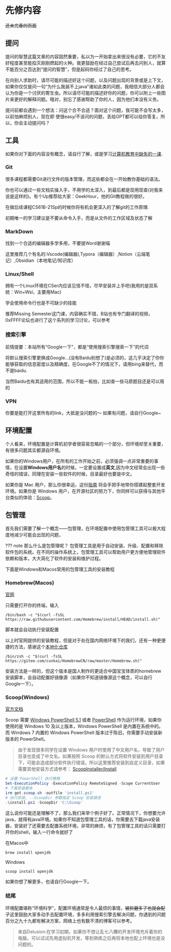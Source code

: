 # 先修内容

~~还未完善的页面~~

## 提问
提问的智慧这篇文章的内容固然重要，私以为一开始拿出来很没有必要，它的不友好程度甚至能掐灭刚刚燃起的火种。我更鼓励在经过自己尝试后再去问别人，就算不能百分之百达到“提问的智慧”，但是起码你经过了自己的思考。

在向别人求助时，请尽可能的描述好这个问题，以及问题出现的背景或是上下文，如果你仅仅是问一句“为什么我装不上java”诸如此类的问题，我相信大部分人都会认为你是一个讨厌的寄生虫。所以请尽可能的描述好你的问题，你可以附上一些图片来更好的解释问题。哦对，别忘了感谢帮助了你的人，因为他们本没有义务。

提问前都会遇到一个想法：问这个合不合适？面对这个问题，我可能不会写太多，以前怕麻烦别人，现在即  使很easy/不该问的问题，丢给GPT都可以给你答复。所以，你会主动提问吗？

## 工具

如果你对下面的内容没有概念，请自行了解，或是学习[计算机教育中缺失的一课](https://missing-semester-cn.github.io).

### Git
很多课程都需要Git进行文件的版本管理，而这些都会在一开始教你基础的语法。

你也可以通过一些文档实操入手，不用学的太深入，到最后都是现用现查(对我来说是这样的)。有个Up推荐给大家：GeekHour，他的Git教程做的很好。

在做后续课程CS61B-21Sp的时候你将有机会更深入的了解git的工作原理.

初期唯一的学习建议是不要从命令入手，而是从文件的工作区域及状态了解

### MarkDown
找到一个合适的编辑器多学多用，不要提Word谢谢喵

这里推荐几个有名的:Vscode(编辑器),Typora（编辑器）,Notion（云端笔记）,Obsidian（本地笔记/知识库）

### Linux/Shell
拥有一个Linux环境在CSer内应该见怪不怪，尽早安装并上手吧(我用的是双系统：Win+Wsl，主要用Mac)

学会使用命令行也是不可缺少的技能

推荐Missing Semester这门课，内容确实不错，B站也有专门翻译的视频，0xFFFF论坛也进行了这个系列的学习讨论，可以参考

### 搜索引擎
前情提要：本站所有“Google一下”，都是“使用搜索引擎搜索一下”的代词

将默认搜索引擎更换成Google...(没有Baidu别想了)是必须的，这几乎决定了你你能够获取的信息密度以及精确度，在Google不了的情况下，请用bing来替代，而不是baidu.

当然Baidu也有其适用的范围，所以不能一板拍，比如查一些马原题目还是可以用的

### VPN
你要是能打开这里所有的link，大抵是没问题的～
如果有问题，请自行Google~

## 环境配置

个人看来，环境配置是计算机初学者很容易忽略的一个部分，但环境却至关重要，有很多问题其实都源自环境。

如果你的Windows用户，在所有的工作开始之前，必须强调一点非常重要的事情，在设置**Windows用户名**的时候，一定要设置成**英文**,因为中文经常会出现一些奇怪的错误，同理在安装一些软件的时候，目录最好也要是中文。


如果你是 Mac 用户，那么你很幸运，这份[指南](https://sourabhbajaj.com/mac-setup/) 将会手把手地带你搭建起整套开发环境。如果你是 Windows 用户，在开源社区的努力下，你同样可以获得与其他平台类似的体验：[Scoop](https://github.com/ScoopInstaller/Scoop)。

## 包管理

首先我们需要了解一个概念——包管理，在环境配置中使用包管理工具可以极大程度地减少可能会出现的问题，

??? note 那么什么是包管理呢？
    包管理工具是用于自动安装、升级、配置和移除软件包的系统。在不同的操作系统上，包管理工具可以帮助用户更方便地管理软件依赖和版本，大大简化了软件的安装和维护过程。

下面是Windows和Macos常用的包管理工具的安装教程
### Homebrew(Macos)

[官网](https://brew.sh)

只需要打开你的终端，输入

```shell
/bin/bash -c "$(curl -fsSL https://raw.githubusercontent.com/Homebrew/install/HEAD/install.sh)"
```

脚本就会自动执行安装配置

以上时官网提供的安装教程，但是对于处在国内网络环境下的我们，还有一种更便捷的方法，感谢这个[本地化仓库](https://github.com/cunkai/HomebrewCN)

```shell
/bin/zsh -c "$(curl -fsSL https://gitee.com/cunkai/HomebrewCN/raw/master/Homebrew.sh)"
```

安装方法是一样的，但这个版本是国人制作的更适合中国宝宝体质的homebrew安装脚本，会自动配置好镜像源（如果你不知道镜像源这个概念，可以自行Google一下）。

### Scoop(Windows)

[官方文档](https://github.com/ScoopInstaller/Scoop)

Scoop 需要 [Windows PowerShell 5.1](https://aka.ms/wmf5download) 或者 [PowerShell](https://aka.ms/powershell) 作为运行环境，如果你使用的是 Windows 10 及以上版本，Windows PowerShell 是内置在系统中的。而 Windows 7 内置的 Windows PowerShell 版本过于陈旧，你需要手动安装新版本的 PowerShell。

> 由于发现很多同学在设置 Windows 用户时使用了中文用户名，导致了用户目录也变成了中文名。如果按照 Scoop 的默认方式将软件安装到用户目录下，可能会造成部分软件执行错误。所以这里推荐安装到自定义目录，如果需要其他安装方式请参考： [ScoopInstaller/Install](https://github.com/ScoopInstaller/Install)

```powershell
# 设置 PowerShell 执行策略
Set-ExecutionPolicy -ExecutionPolicy RemoteSigned -Scope CurrentUser
# 下载安装脚本
irm get.scoop.sh -outfile 'install.ps1'
# 执行安装, --ScoopDir 参数指定 Scoop 安装路径
.\install.ps1 -ScoopDir 'C:\Scoop'
```

这么说你可能还是理解不了，那么我们来举个例子好了。正常情况下，你想要允许java，就得有java环境。如果你不知道包管理工具的话，你需要去下载java安装器，安装好了还需要去配置系统环境，非常的麻烦，有了包管理工具的话只需要打开你的shell，输入一行命令就好了

在Macos中
```shell
brew install openjdk
```

Windows
```shell
scoop install openjdk
```

如果你想了解更多，也请自行Google一下。

### 结尾

环境配置堪称“环境科学”，配置环境通常是令人最烦的事情，~~被折磨多了也就会配了~~这里鼓励大家多动手去配置环境，多多利用搜索引擎去解决问题，你遇到的问题百分之九十九都有解决方案，网络上也有数不清的博客可以参考。

>来自Delusion:在学习初期，如果你不想让乱七八糟的开发环境充斥着你的电脑，可以试试先用虚拟机开发，等到熟练之后再将本地也配上环境也是没问题的。